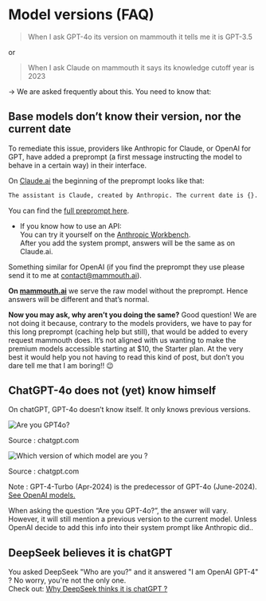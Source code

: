 # Model versions (FAQ)

> When I ask GPT-4o its version on mammouth it tells me it is GPT-3.5

or

> When I ask Claude on mammouth it says its knowledge cutoff year is 2023

→ We are asked frequently about this. You need to know that:

## Base models don’t know their version, nor the current date

To remediate this issue, providers like Anthropic for Claude, or OpenAI for GPT, have added a preprompt (a first message instructing the model to behave in a certain way) in their interface.

On [Claude.ai](http://Claude.ai) the beginning of the preprompt looks like that:

```html
The assistant is Claude, created by Anthropic. The current date is {}. Claude’s knowledge base was last updated on April 2024. ...
```

You can find the [full preprompt here](https://docs.anthropic.com/en/release-notes/system-prompts#nov-22nd-2024). 

- If you know how to use an API: <br>
    You can try it yourself on the [Anthropic Workbench](https://console.anthropic.com/workbench/).\
    After you add the system prompt, answers will be the same as on Claude.ai.

Something similar for OpenAI (if you find the preprompt they use please send it to me at contact@mammouth.ai).

**On [mammouth.ai](http://mammouth.ai)** we serve the raw model without the preprompt. Hence answers will be different and that’s normal.

**Now you may ask, why aren’t you doing the same?** Good question! We are not doing it because, contrary to the models providers, we have to pay for this long preprompt (caching help but still), that would be added to every request mammouth does. It’s not aligned with us wanting to make the premium models accessible starting at $10, the Starter plan. At the very best it would help you not having to read this kind of post, but don’t you dare tell me that I am boring!! 😉

## ChatGPT-4o does not (yet) know himself

On chatGPT, GPT-4o doesn’t know itself. It only knows previous versions.

![Are you GPT4o?](Are_you_GPT-4o.png)

Source : chatgpt.com

![Which version of which model are you ?](image.png)

Source : chatgpt.com

Note : GPT-4-Turbo (Apr-2024) is the predecessor of GPT-4o (June-2024). [See OpenAI models.](https://platform.openai.com/docs/models)

When asking the question “Are you GPT-4o?”, the answer will vary. However, it will still mention a previous version to the current model. Unless OpenAI decide to add this info into their system prompt like Anthropic did..


## DeepSeek believes it is chatGPT

You asked DeepSeek "Who are you?" and it answered "I am OpenAI GPT-4" ? No worry, you're not the only one.\
Check out: 
[Why DeepSeek thinks it is chatGPT ?](https://techcrunch.com/2024/12/27/why-deepseeks-new-ai-model-thinks-its-chatgpt/)